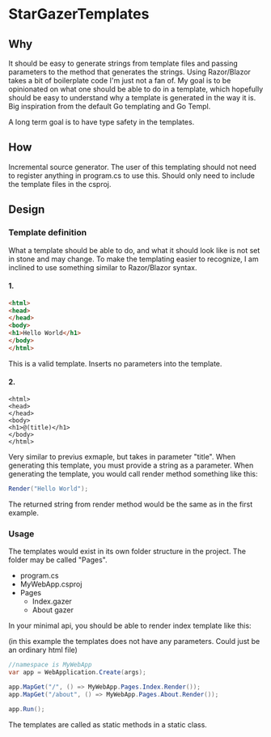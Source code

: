 # StarGazerTemplates

## Why

It should be easy to generate strings from template files and passing parameters to the method that generates the strings. Using Razor/Blazor takes a bit of boilerplate code I'm just not a fan of. My goal is to be opinionated on what one should be able to do in a template, which hopefully should be easy to understand why a template is generated in the way it is. Big inspiration from the default Go templating and Go Templ. 

A long term goal is to have type safety in the templates.

## How
Incremental source generator. The user of this templating should not need to register anything in program.cs to use this. Should only need to include the template files in the csproj.

## Design

### Template definition
What a template should be able to do, and what it should look like is not set in stone and may change. To make the templating easier to recognize, I am inclined to use something similar to Razor/Blazor syntax. 

#### 1.
```html
<html>
<head>
</head>
<body>
<h1>Hello World</h1>
</body>
</html>
```
This is a valid template. Inserts no parameters into the template.

#### 2.

```razor
<html>
<head>
</head>
<body>
<h1>@(title)</h1>
</body>
</html>
```
Very similar to previus exmaple, but takes in parameter "title". When generating this template, you must provide a string as a parameter. When generating the template, you would call render method something like this:

```cs
Render("Hello World");
```
The returned string from render method would be the same as in the first example.

### Usage

The templates would exist in its own folder structure in the project. The folder may be called "Pages".
 
- program.cs
- MyWebApp.csproj
- Pages
  - Index.gazer
  - About gazer

In your minimal api, you should be able to render index template like this: 

(in this example the templates does not have any parameters. Could just be an ordinary html file)

```cs
//namespace is MyWebApp
var app = WebApplication.Create(args);

app.MapGet("/", () => MyWebApp.Pages.Index.Render());
app.MapGet("/about", () => MyWebApp.Pages.About.Render());

app.Run();
```
The templates are called as static methods in a static class.
